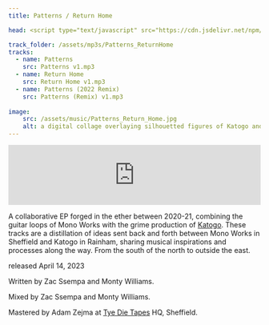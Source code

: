 ```yaml
---
title: Patterns / Return Home

head: <script type="text/javascript" src="https://cdn.jsdelivr.net/npm/amplitudejs@v5.3.2/dist/amplitude.js"></script>

track_folder: /assets/mp3s/Patterns_ReturnHome
tracks:
  - name: Patterns
    src: Patterns v1.mp3
  - name: Return Home
    src: Return Home v1.mp3
  - name: Patterns (2022 Remix)
    src: Patterns (Remix) v1.mp3
    
image:
    src: /assets/music/Patterns_Return_Home.jpg
    alt: a digital collage overlaying silhouetted figures of Katogo and Mono Works
---
```

<iframe style="border: 0; width: 100%; height: 120px;" src="https://bandcamp.com/EmbeddedPlayer/album=2374017727/size=large/bgcol=333333/linkcol=ffffff/tracklist=false/artwork=none/transparent=true/" seamless><a href="https://monoworks.bandcamp.com/album/patterns-return-home">Patterns / Return Home by Mono Works / Katogo</a></iframe>

A collaborative EP forged in the ether between 2020-21, combining the guitar loops of Mono Works with the grime production of [Katogo][website]. These tracks are a distillation of ideas sent back and forth between Mono Works in Sheffield and Katogo in Rainham, sharing musical inspirations and processes along the way. From the south of the north to outside the east.

released April 14, 2023

Written by Zac Ssempa and Monty Williams.

Mixed by Zac Ssempa and Monty Williams.

Mastered by Adam Zejma at [Tye Die Tapes][website2] HQ, Sheffield.

[website]: https://katogo.bandcamp.com/
[website2]: https://tyedietapes.bandcamp.com/